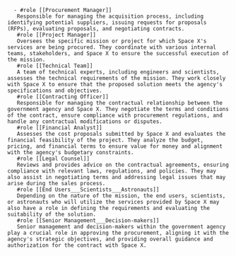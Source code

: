       - #role [[Procurement Manager]]
       Responsible for managing the acquisition process, including identifying potential suppliers, issuing requests for proposals (RFPs), evaluating proposals, and negotiating contracts.
       #role [[Project Manager]]
       Oversees the specific mission or project for which Space X's services are being procured. They coordinate with various internal teams, stakeholders, and Space X to ensure the successful execution of the mission.
       #role [[Technical Team]]
       A team of technical experts, including engineers and scientists, assesses the technical requirements of the mission. They work closely with Space X to ensure that the proposed solution meets the agency's specifications and objectives.
       #role [[Contracting Officer]]
       Responsible for managing the contractual relationship between the government agency and Space X. They negotiate the terms and conditions of the contract, ensure compliance with procurement regulations, and handle any contractual modifications or disputes.
       #role [[Financial Analyst]]
       Assesses the cost proposals submitted by Space X and evaluates the financial feasibility of the project. They analyze the budget, pricing, and financial terms to ensure value for money and alignment with the agency's budgetary constraints.
       #role [[Legal Counsel]]
       Reviews and provides advice on the contractual agreements, ensuring compliance with relevant laws, regulations, and policies. They may also assist in negotiating terms and addressing legal issues that may arise during the sales process.
       #role [[End Users___Scientists___Astronauts]]
       Depending on the nature of the mission, the end users, scientists, or astronauts who will utilize the services provided by Space X may also have a role in defining the requirements and evaluating the suitability of the solution.
       #role [[Senior Management___Decision-makers]]
       Senior management and decision-makers within the government agency play a crucial role in approving the procurement, aligning it with the agency's strategic objectives, and providing overall guidance and authorization for the contract with Space X.

